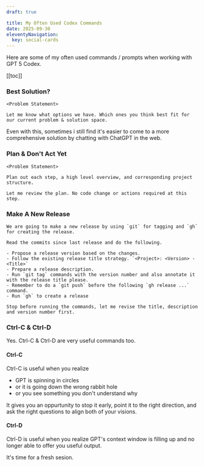 ```yaml
---
draft: true

title: My Often Used Codex Commands
date: 2025-09-30
eleventyNavigation:
  key: social-cards
---
```


Here are some of my often used commands / prompts when working with GPT 5 Codex.

[[toc]]

### Best Solution?

```
<Problem Statement>

Let me know what options we have. Which ones you think best fit for our current problem & solution space.
```

Even with this, sometimes i still find it's easier to come to a more comprehensive solution by chatting with ChatGPT in the web.

### Plan & Don't Act Yet

```
<Problem Statement>

Plan out each step, a high level overview, and corresponding project structure.

Let me review the plan. No code change or actions required at this step.
```

### Make A New Release

```
We are going to make a new release by using `git` for tagging and `gh` for creating the release.

Read the commits since last release and do the following.

- Propose a release version based on the changes.
- Follow the existing release title strategy. `<Project>: <Version> - <Title>`
- Prepare a release description.
- Run `git tag` commands with the version number and also annotate it with the release title please.
- Remember to do a `git push` before the following `gh release ...` command.
- Run `gh` to create a release

Stop before running the commands, let me revise the title, description and version number first.
```

### Ctrl-C & Ctrl-D

Yes. Ctrl-C & Ctrl-D are very useful commands too. 


#### Ctrl-C

Ctrl-C is useful when you realize

- GPT is spinning in circles
- or it is going down the wrong rabbit hole
- or you see something you don't understand why

It gives you an oppurtunity to stop it early, point it to the right direction, and ask the right questions to align both of your visions.

#### Ctrl-D

Ctrl-D is useful when you realize GPT's context window is filling up and no longer able to offer you useful output. 

It's time for a fresh sesion.
